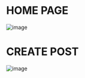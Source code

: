 # HOME PAGE
![image](https://github.com/Mohd-Afroz-Shah/AI-Image-Generator/assets/98610550/9c960ead-0c73-4307-be7f-ae185863051a)

# CREATE POST
![image](https://github.com/Mohd-Afroz-Shah/AI-Image-Generator/assets/98610550/3dd82a86-5ff9-41be-b6e8-5fbaff737142)
